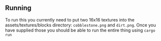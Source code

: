## Running

To run this you currently need to put two 16x16 textures into the assets/textures/blocks directory: `cobblestone.png` and `dirt.png`.
Once you have supplied those you should be able to run the entire thing using `cargo run`
